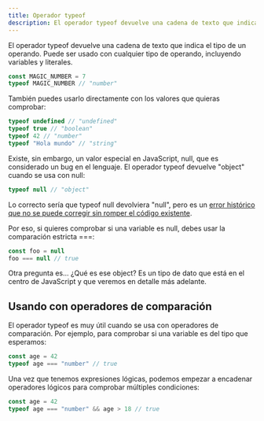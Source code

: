```yaml
---
title: Operador typeof
description: El operador typeof devuelve una cadena de texto que indica el tipo de un operando. Puede ser usado con cualquier tipo de operando, incluyendo variables y literales.
---
```


El operador typeof devuelve una cadena de texto que indica el tipo de un operando. Puede ser usado con cualquier tipo de operando, incluyendo variables y literales.

```js title="Operador typeof"
const MAGIC_NUMBER = 7
typeof MAGIC_NUMBER // "number"
```

También puedes usarlo directamente con los valores que quieras comprobar:

```js title="Operador typeof tipos"
typeof undefined // "undefined"
typeof true // "boolean"
typeof 42 // "number"
typeof "Hola mundo" // "string"
```

Existe, sin embargo, un valor especial en JavaScript, null, que es considerado un bug en el lenguaje. El operador typeof devuelve "object" cuando se usa con null:

```js title="Operador typeof null"
typeof null // "object"
```

Lo correcto sería que typeof null devolviera "null", pero es un [error histórico que no se puede corregir sin romper el código existente](https://2ality.com/2013/10/typeof-null.html).

Por eso, si quieres comprobar si una variable es null, debes usar la comparación estricta ===:

```js title="Comprobar si es null"
const foo = null
foo === null // true
```

Otra pregunta es... ¿Qué es ese object? Es un tipo de dato que está en el centro de JavaScript y que veremos en detalle más adelante.

## Usando con operadores de comparación
El operador typeof es muy útil cuando se usa con operadores de comparación. Por ejemplo, para comprobar si una variable es del tipo que esperamos:
```js title="Comparación y verificar si es number"
const age = 42
typeof age === "number" // true
```

Una vez que tenemos expresiones lógicas, podemos empezar a encadenar operadores lógicos para comprobar múltiples condiciones:
```js title="Comparación y verificar si es number y comparador AND"
const age = 42
typeof age === "number" && age > 18 // true
```